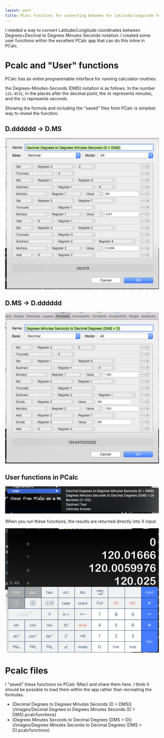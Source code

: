 ```yaml
---
layout: post
title: PCalc functions for converting between for latitude/longitude formats
---
```


I needed a way to convert Latitude/Longitude coordinates between Degrees+Decimal to Degrees Minutes Seconds notation. I created some user functions within the excellent PCalc app that can do this inline in PCalc.


# Pcalc and "User" functions

PCalc has an entire programmable interface for running calculator routines.

the Degrees-Minutes-Seconds (DMS) notation is as follows.  In the number `123.4532`, in the places after the decimal point, the `45` represents minutes, and the `32` represents seconds.

Showing the formula and including the "saved" files from PCalc is simplest way to reveal the function.

## D.dddddd -> D.MS

![decimal to DMS](/images/Ddddd_TO_DMS_Pcalc_function.png)



## D.MS -> D.dddddd

![DMS to decimal](/images/DMS_TO_Ddddd_Pcalc_function.png)


## User functions in PCalc

![User functions menu](/images/Pcalc_user_functions_dropdown.png)

When you run these functions, the results are returned directly into X input.

![Pcalc display](/images/latlong_Pcalc_display.png)


# Pcalc files

I "saved" these functions on PCalc (Mac) and share them here. I think it should be possible to load them within the app rather than recreating the formulas.

 - [Decimal Degrees to Degrees Minutes Seconds (D > DMS)](/images/Decimal Degrees to Degrees Minutes Seconds (D > DMS).pcalcfunctions)
 - [Degrees Minutes Seconds to Decimal Degrees (DMS > D)](/images/Degrees Minutes Seconds to Decimal Degrees (DMS > D).pcalcfunctions)
